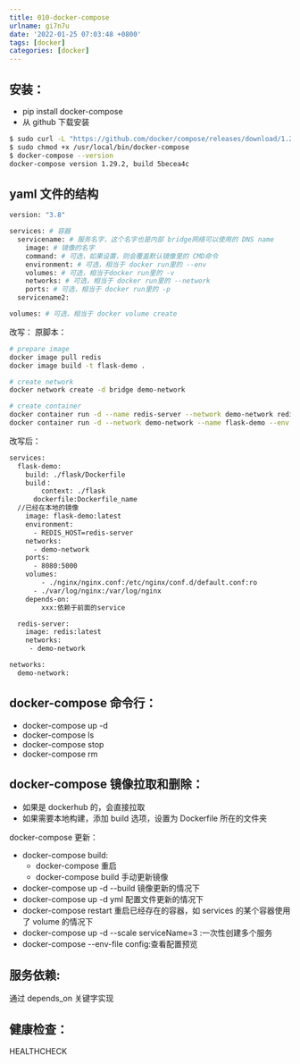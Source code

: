 ```yaml
---
title: 010-docker-compose
urlname: gi7n7u
date: '2022-01-25 07:03:48 +0800'
tags: [docker]
categories: [docker]
---
```


## 安装：

- pip install docker-compose
- 从 github 下载安装

```bash
$ sudo curl -L "https://github.com/docker/compose/releases/download/1.29.2/docker-compose-$(uname -s)-$(uname -m)" -o /usr/local/bin/docker-compose
$ sudo chmod +x /usr/local/bin/docker-compose
$ docker-compose --version
docker-compose version 1.29.2, build 5becea4c
```

## yaml 文件的结构

```bash
version: "3.8"

services: # 容器
  servicename: # 服务名字，这个名字也是内部 bridge网络可以使用的 DNS name
    image: # 镜像的名字
    command: # 可选，如果设置，则会覆盖默认镜像里的 CMD命令
    environment: # 可选，相当于 docker run里的 --env
    volumes: # 可选，相当于docker run里的 -v
    networks: # 可选，相当于 docker run里的 --network
    ports: # 可选，相当于 docker run里的 -p
  servicename2:

volumes: # 可选，相当于 docker volume create
```

改写：
原脚本：

```bash
# prepare image
docker image pull redis
docker image build -t flask-demo .

# create network
docker network create -d bridge demo-network

# create container
docker container run -d --name redis-server --network demo-network redis
docker container run -d --network demo-network --name flask-demo --env REDIS_HOST=redis-server -p 5000:5000 flask-demo
```

改写后：

```bash
services:
  flask-demo:
  	build: ./flask/Dockerfile
    build：
    	context: ./flask
      dockerfile:Dockerfile_name
  //已经在本地的镜像
    image: flask-demo:latest
    environment:
      - REDIS_HOST=redis-server
    networks:
      - demo-network
    ports:
      - 8080:5000
    volumes:
    	- ./nginx/nginx.conf:/etc/nginx/conf.d/default.conf:ro
      - ./var/log/nginx:/var/log/nginx
    depends-on:
    	xxx:依赖于前面的service

  redis-server:
    image: redis:latest
    networks:
     - demo-network

networks:
  demo-network:
```

## docker-compose 命令行：

- docker-compose up -d
- docker-compose ls
- docker-compose stop
- docker-compose rm

## docker-compose 镜像拉取和删除：

- 如果是 dockerhub 的，会直接拉取
- 如果需要本地构建，添加 build 选项，设置为 Dockerfile 所在的文件夹

docker-compose 更新：

- docker-compose build:
  - docker-compose 重启
  - docker-compose build 手动更新镜像
- docker-compose up -d --build 镜像更新的情况下
- docker-compose up -d yml 配置文件更新的情况下
- docker-compose restart 重启已经存在的容器，如 services 的某个容器使用了 volume 的情况下
- docker-compose up -d --scale serviceName=3 :一次性创建多个服务
- docker-compose --env-file config:查看配置预览

## 服务依赖:

通过 depends_on 关键字实现

## 健康检查：

HEALTHCHECK

